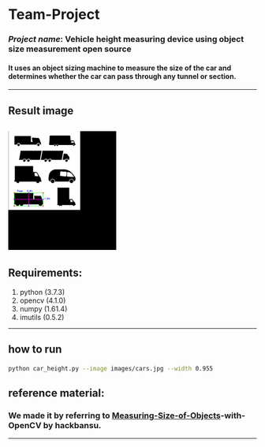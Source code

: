 # Team-Project
### ***Project name***: Vehicle height measuring device using object size measurement open source

#### It uses an object sizing machine to measure the size of the car and determines whether the car can pass through any tunnel or section.
---
## Result image
![car_height](example_01.gif)
---
## **Requirements:**
1. python          (3.7.3)
2. opencv          (4.1.0)
3. numpy           (1.61.4)
4. imutils         (0.5.2)
---
## how to run
```sh
python car_height.py --image images/cars.jpg --width 0.955
```
## reference material:
### We made it by referring to [Measuring-Size-of-Objects](https://github.com/Practical-CV/Measuring-Size-of-Objects-with-OpenCV)-with-OpenCV by hackbansu.
---
